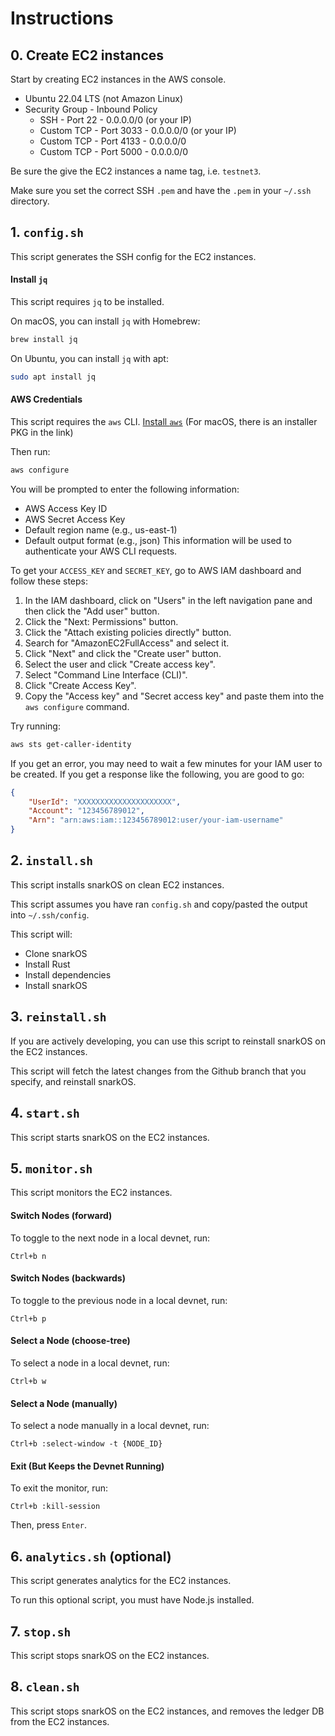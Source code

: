 # Instructions

## 0. Create EC2 instances

Start by creating EC2 instances in the AWS console.
- Ubuntu 22.04 LTS (not Amazon Linux)
- Security Group - Inbound Policy
  - SSH - Port 22 - 0.0.0.0/0 (or your IP)
  - Custom TCP - Port 3033 - 0.0.0.0/0 (or your IP)
  - Custom TCP - Port 4133 - 0.0.0.0/0
  - Custom TCP - Port 5000 - 0.0.0.0/0

Be sure the give the EC2 instances a name tag, i.e. `testnet3`.

Make sure you set the correct SSH `.pem` and have the `.pem` in your `~/.ssh` directory.

## 1. `config.sh`

This script generates the SSH config for the EC2 instances.

#### Install `jq`

This script requires `jq` to be installed.

On macOS, you can install `jq` with Homebrew:
```bash
brew install jq
```

On Ubuntu, you can install `jq` with apt:
```bash
sudo apt install jq
```

#### AWS Credentials

This script requires the `aws` CLI.
[Install `aws`](https://docs.aws.amazon.com/cli/latest/userguide/getting-started-install.html)
(For macOS, there is an installer PKG in the link)

Then run:
```bash
aws configure
```
You will be prompted to enter the following information:
- AWS Access Key ID
- AWS Secret Access Key
- Default region name (e.g., us-east-1)
- Default output format (e.g., json)
This information will be used to authenticate your AWS CLI requests.

To get your `ACCESS_KEY` and `SECRET_KEY`, go to AWS IAM dashboard and follow these steps:
1. In the IAM dashboard, click on "Users" in the left navigation pane and then click the "Add user" button.
2. Click the "Next: Permissions" button.
3. Click the "Attach existing policies directly" button.
4. Search for "AmazonEC2FullAccess" and select it.
5. Click "Next" and click the "Create user" button.
6. Select the user and click "Create access key".
7. Select "Command Line Interface (CLI)".
8. Click "Create Access Key".
9. Copy the "Access key" and "Secret access key" and paste them into the `aws configure` command.

Try running:
```bash
aws sts get-caller-identity
```
If you get an error, you may need to wait a few minutes for your IAM user to be created.
If you get a response like the following, you are good to go:
```json
{
    "UserId": "XXXXXXXXXXXXXXXXXXXXX",
    "Account": "123456789012",
    "Arn": "arn:aws:iam::123456789012:user/your-iam-username"
}
```

## 2. `install.sh`

This script installs snarkOS on clean EC2 instances.

This script assumes you have ran `config.sh` and copy/pasted the output into `~/.ssh/config`.

This script will:
- Clone snarkOS
- Install Rust
- Install dependencies
- Install snarkOS

## 3. `reinstall.sh`

If you are actively developing, you can use this script to reinstall snarkOS on the EC2 instances.

This script will fetch the latest changes from the Github branch that you specify, and reinstall snarkOS.

## 4. `start.sh`

This script starts snarkOS on the EC2 instances.

## 5. `monitor.sh`

This script monitors the EC2 instances.

#### Switch Nodes (forward)

To toggle to the next node in a local devnet, run:
```
Ctrl+b n
```

#### Switch Nodes (backwards)

To toggle to the previous node in a local devnet, run:
```
Ctrl+b p
```

#### Select a Node (choose-tree)

To select a node in a local devnet, run:
```
Ctrl+b w
```

#### Select a Node (manually)

To select a node manually in a local devnet, run:
```
Ctrl+b :select-window -t {NODE_ID}
```

#### Exit (But Keeps the Devnet Running)

To exit the monitor, run:
```
Ctrl+b :kill-session
```
Then, press `Enter`.

## 6. `analytics.sh` (optional)

This script generates analytics for the EC2 instances.

To run this optional script, you must have Node.js installed.

## 7. `stop.sh`

This script stops snarkOS on the EC2 instances.

## 8. `clean.sh`

This script stops snarkOS on the EC2 instances, and removes the ledger DB from the EC2 instances.
